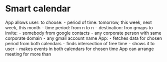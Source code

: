 # Smart calendar

App allows user:
to choose:
⁃ period of time: tomorrow, this week, next week, this month
⁃ time period: from n to n
⁃ destination: fron gmaps
to invite:
⁃ somebody from google contacts
⁃ any corporate person with same corporate domain
⁃ any gmail account name
App:
⁃  fetches data for chosen period from both calendars
⁃ finds intersection of free time
⁃ shows it to user
⁃ makes events in both calendars for chosen time
App can arrange meeting for more than
